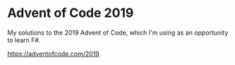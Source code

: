# Advent of Code 2019

My solutions to the 2019 Advent of Code, which I'm using as an opportunity to learn F#.

https://adventofcode.com/2019
